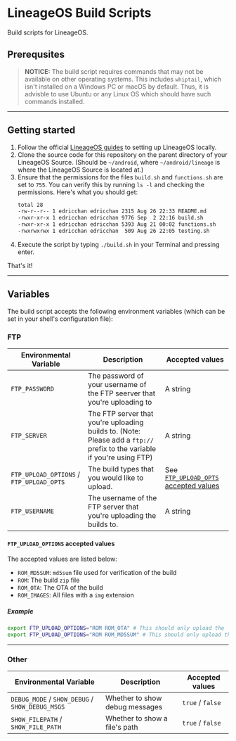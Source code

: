 # LineageOS Build Scripts

Build scripts for LineageOS.

## Prerequsites

> **NOTICE:** The build script requires commands that may not be available on other operating systems. This includes `whiptail`, which isn't installed on a Windows PC or macOS by default. Thus, it is advisble to use Ubuntu or any Linux OS which should have such commands installed.

---

## Getting started

1.  Follow the official [LineageOS guides](https://wiki.lineageos.org/devices/) to setting up LineageOS locally.
2.  Clone the source code for this repository on the parent directory of your LineageOS Source. (Should be `~/android`, where `~/android/lineage` is where the LineageOS Source is located at.)
3.  Ensure that the permissions for the files `build.sh` and `functions.sh` are set to `755`. You can verify this by running `ls -l` and checking the permissions. Here's what you should get:
    ```bash
    total 28
    -rw-r--r-- 1 edricchan edricchan 2315 Aug 26 22:33 README.md
    -rwxr-xr-x 1 edricchan edricchan 9776 Sep  2 22:16 build.sh
    -rwxr-xr-x 1 edricchan edricchan 5393 Aug 21 00:02 functions.sh
    -rwxrwxrwx 1 edricchan edricchan  509 Aug 26 22:05 testing.sh
    ```
4.  Execute the script by typing `./build.sh` in your Terminal and pressing enter.

That's it!

---

## Variables

The build script accepts the following environment variables (which can be set in your shell's configuration file):

### FTP

Environmental Variable | Description | Accepted values
---|---|---
`FTP_PASSWORD` | The password of your username of the FTP seerver that you're uploading to | A string
`FTP_SERVER` | The FTP server that you're uploading builds to. (Note: Please add a `ftp://` prefix to the variable if you're using FTP) | A string
`FTP_UPLOAD_OPTIONS` / `FTP_UPLOAD_OPTS` | The build types that you would like to upload. | See [`FTP_UPLOAD_OPTS` accepted values](#ftp_upload_options-accepted-values)
`FTP_USERNAME` | The username of the FTP server that you're uploading the builds to. | A string

#### `FTP_UPLOAD_OPTIONS` accepted values

The accepted values are listed below:

- `ROM_MD5SUM`: `md5sum` file used for verification of the build
- `ROM`: The build `zip` file
- `ROM_OTA`: The OTA of the build
- `ROM_IMAGES`: All files with a `img` extension

##### Example

```bash
export FTP_UPLOAD_OPTIONS="ROM ROM_OTA" # This should only upload the `zip` file and the OTA
export FTP_UPLOAD_OPTIONS="ROM ROM_MD5SUM" # This should only upload the `zip` file
```
---

### Other

Environmental Variable | Description | Accepted values
---|---|---
`DEBUG_MODE` / `SHOW_DEBUG` / `SHOW_DEBUG_MSGS` | Whether to show debug messages | `true` / `false`
`SHOW_FILEPATH` / `SHOW_FILE_PATH` | Whether to show a file's path | `true` / `false`
